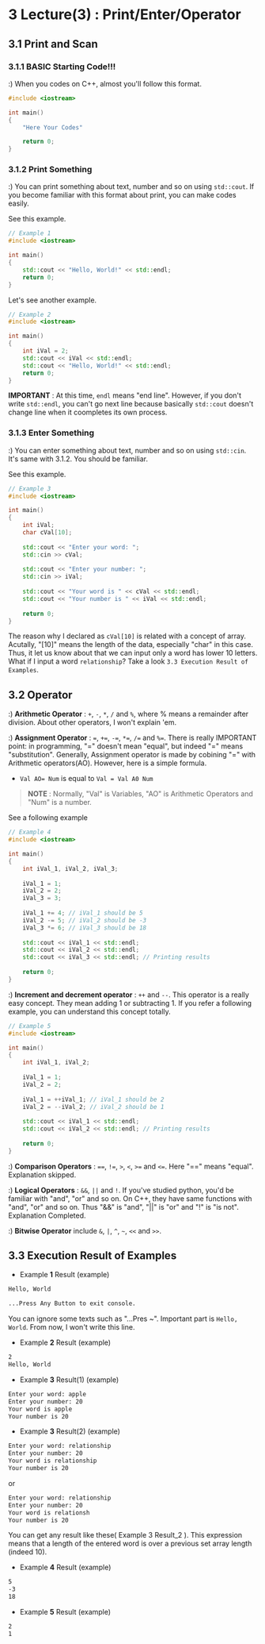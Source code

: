 # 3 Lecture(3) : Print/Enter/Operator

## 3.1 Print and Scan
### 3.1.1 BASIC Starting Code!!!
:) When you codes on C++, almost you'll follow this format.  

```cpp
#include <iostream>

int main()
{
    "Here Your Codes"

    return 0;
}
```

### 3.1.2 Print Something
:) You can print something about text, number and so on using `std::cout`. If you become familiar with this format about print, you can make codes easily.  

See this example.

```cpp
// Example 1
#include <iostream>

int main()
{
    std::cout << "Hello, World!" << std::endl;
    return 0;
}
```
Let's see another example.  

```cpp
// Example 2
#include <iostream>

int main()
{
    int iVal = 2;
    std::cout << iVal << std::endl;
    std::cout << "Hello, World!" << std::endl;
    return 0;
}
```
**IMPORTANT** : At this time, `endl` means "end line". However, if you don't write `std::endl`, you can't go next line because basically `std::cout` doesn't change line when it coompletes its own process.  

### 3.1.3 Enter Something
:) You can enter something about text, number and so on using `std::cin`. It's same with 3.1.2. You should be familiar.  

See this example.  

```cpp
// Example 3
#include <iostream>

int main()
{
    int iVal;
    char cVal[10];
    
    std::cout << "Enter your word: ";
    std::cin >> cVal;
    
    std::cout << "Enter your number: ";
    std::cin >> iVal;
    
    std::cout << "Your word is " << cVal << std::endl;
    std::cout << "Your number is " << iVal << std::endl;
    
    return 0;
}
```
The reason why I declared as `cVal[10]` is related with a concept of array. Acutally, "[10]" means the length of the data, especially "char" in this case. Thus, it let us know about that we can input only a word has lower 10 letters. What if I input a word `relationship`? Take a look `3.3 Execution Result of Examples`.


## 3.2 Operator
:) **Arithmetic Operator** : `+`, `-`, `*`, `/` and `%`, where % means a remainder after division. About other operators, I won't explain 'em.  

:) **Assignment Operator** : `=`, `+=`, `-=`, `*=`, `/=` and `%=`. There is really IMPORTANT point: in programming, "=" doesn't mean "equal", but indeed "=" means "substitution". Generally, Assignment operator is made by cobining "=" with Arithmetic operators(AO). However, here is a simple formula.  
  * `Val AO= Num` is equal to `Val = Val A0 Num`  
  > **NOTE** : Normally, "Val" is Variables, "AO" is Arithmetic Operators and "Num" is a number.  

See a following example
```cpp
// Example 4
#include <iostream>

int main()
{
    int iVal_1, iVal_2, iVal_3;
    
    iVal_1 = 1;
    iVal_2 = 2;
    iVal_3 = 3;
    
    iVal_1 += 4; // iVal_1 should be 5
    iVal_2 -= 5; // iVal_2 should be -3
    iVal_3 *= 6; // iVal_3 should be 18
    
    std::cout << iVal_1 << std::endl;
    std::cout << iVal_2 << std::endl;
    std::cout << iVal_3 << std::endl; // Printing results
    
    return 0;
}
```

:) **Increment and decrement operator** : `++` and `--`. This operator is a really easy concept. They mean adding 1 or subtracting 1. If you refer a following example, you can understand this concept totally.
```cpp
// Example 5
#include <iostream>

int main()
{
    int iVal_1, iVal_2;
    
    iVal_1 = 1;
    iVal_2 = 2;
    
    iVal_1 = ++iVal_1; // iVal_1 should be 2
    iVal_2 = --iVal_2; // iVal_2 should be 1
    
    std::cout << iVal_1 << std::endl;
    std::cout << iVal_2 << std::endl; // Printing results
    
    return 0;
}
```
:) **Comparison Operators** : `==`, `!=`, `>`, `<`, `>=` and `<=`. Here "==" means "equal". Explanation skipped.  

:) **Logical Operators** : `&&`, `||` and `!`. If you've studied python, you'd be familiar with "and", "or" and so on. On C++, they have same functions with "and", "or" and so on. Thus "&&" is "and", "||" is "or" and "!" is "is not". Explanation Completed.


:) **Bitwise Operator** include `&`, `|`, `^`, `~`, `<<` and `>>`.

## 3.3 Execution Result of Examples
  * Example **1**  Result (example)
  ```bash
  Hello, World
  
  ...Press Any Button to exit console.
  ```
  You can ignore some texts such as "...Pres ~". Important part is `Hello, World`. From now, I won't write this line.  
  
  * Example **2**  Result (example)
  ```bash
  2
  Hello, World
  
  ```

  * Example **3**  Result(1) (example)
  ```bash
  Enter your word: apple
  Enter your number: 20
  Your word is apple
  Your number is 20
  
  ```

  * Example **3**  Result(2) (example)
  ```bash
  Enter your word: relationship
  Enter your number: 20
  Your word is relationship
  Your number is 20
  
  ```
  or
  ```bash
  Enter your word: relationship
  Enter your number: 20
  Your word is relationsh
  Your number is 20
  
  ```
  You can get any result like these( Example 3 Result_2 ). This expression means that a length of the entered word is over a previous set array length (indeed 10).  
  
  * Example **4**  Result (example)
  ```bash
  5
  -3
  18
  
  ```
  
  * Example **5**  Result (example)
  ```bash
  2
  1
  
  ```




